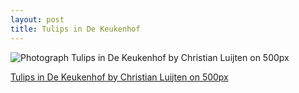 ```yaml
---
layout: post
title: Tulips in De Keukenhof
---
```

<div class="pixels-photo">
  <p><img src="https://drscdn.500px.org/photo/1906415/m%3D900/b13521cb8cf8744dd073c1eb9579c454" alt="Photograph Tulips in De Keukenhof by Christian Luijten on 500px"></p>
  <a href="https://500px.com/photo/1906415/tulips-in-de-keukenhof-by-christian-luijten">Tulips in De Keukenhof by Christian Luijten on 500px</a>
</div>
<script type="text/javascript" src="https://500px.com/embed.js"></script>

